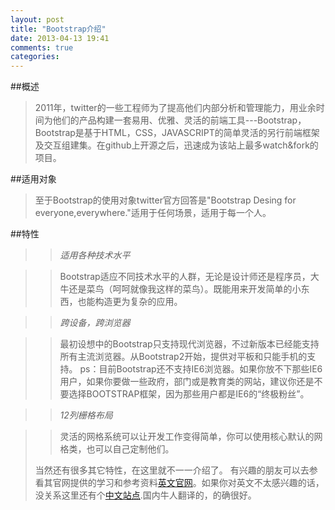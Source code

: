 ```yaml
---
layout: post
title: "Bootstrap介绍"
date: 2013-04-13 19:41
comments: true
categories: 
---
```

>
##概述
>2011年，twitter的一些工程师为了提高他们内部分析和管理能力，用业余时间为他们的产品构建一套易用、优雅、灵活的前端工具---Bootstrap，Bootstrap是基于HTML，CSS，JAVASCRIPT的简单灵活的另行前端框架及交互组建集。在github上开源之后，迅速成为该站上最多watch&fork的项目。
>
##适用对象
>至于Bootstrap的使用对象twitter官方回答是"Bootstrap Desing for everyone,everywhere."适用于任何场景，适用于每一个人。
>
##特性
>

>>*适用各种技术水平*

>>Bootstrap适应不同技术水平的人群，无论是设计师还是程序员，大牛还是菜鸟（呵呵就像我这样的菜鸟）。既能用来开发简单的小东西，也能构造更为复杂的应用。


>>*跨设备，跨浏览器*

>>最初设想中的Bootstrap只支持现代浏览器，不过新版本已经能支持所有主流浏览器。从Bootstrap2开始，提供对平板和只能手机的支持。
>ps：目前Bootstrap还不支持IE6浏览器。如果你放不下那些IE6用户，如果你要做一些政府，部门或是教育类的网站，建议你还是不要选择BOOTSTRAP框架，因为那些用户都是IE6的“终极粉丝”。


>>*12列栅格布局*

>>灵活的网格系统可以让开发工作变得简单，你可以使用核心默认的网格类，也可以自己定制他们。
>
>当然还有很多其它特性，在这里就不一一介绍了。
>有兴趣的朋友可以去参看其官网提供的学习和参考资料[英文官网](http://twitter.github.io/bootstrap/)。如果你对英文不太感兴趣的话，没关系这里还有个[中文站点](http://www.bootcss.com/).国内牛人翻译的，的确很好。
